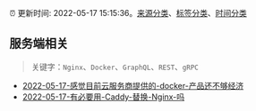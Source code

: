 :alarm_clock: 更新时间: 2022-05-17 15:15:36。[来源分类](../README.md)、[标签分类](../TAGS.md)、[时间分类](../TIMELINE.md)

## 服务端相关


> 关键字：`Nginx`、`Docker`、`GraphQL`、`REST`、`gRPC`



- [2022-05-17-感觉目前云服务商提供的-docker-产品还不够经济](https://www.v2ex.com/t/853569) 
- [2022-05-17-有必要用-Caddy-替换-Nginx-吗](https://www.v2ex.com/t/853530) 
